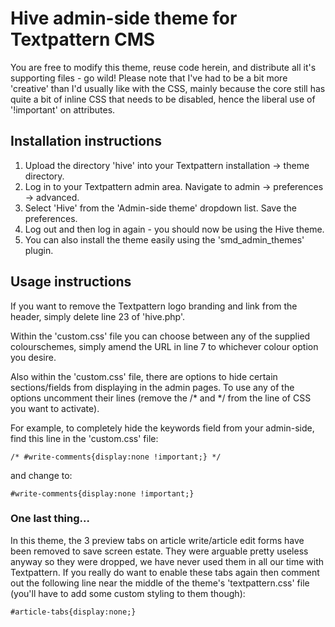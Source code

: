 # Hive admin-side theme for Textpattern CMS

You are free to modify this theme, reuse code herein, and distribute all it's
supporting files - go wild! Please note that I've had to be a bit more 'creative' than
I'd usually like with the CSS, mainly because the core still has quite a bit of inline
CSS that needs to be disabled, hence the liberal use of '!important' on attributes.


## Installation instructions

1. Upload the directory 'hive' into your Textpattern installation -> theme directory.
2. Log in to your Textpattern admin area. Navigate to admin -> preferences -> advanced.
3. Select 'Hive' from the 'Admin-side theme' dropdown list. Save the preferences.
4. Log out and then log in again - you should now be using the Hive theme.
5. You can also install the theme easily using the 'smd_admin_themes' plugin.


## Usage instructions

If you want to remove the Textpattern logo branding and link from the header, simply
delete line 23 of 'hive.php'.

Within the 'custom.css' file you can choose between any of the supplied colourschemes,
simply amend the URL in line 7 to whichever colour option you desire.

Also within the 'custom.css' file, there are options to hide certain sections/fields
from displaying in the admin pages. To use any of the options uncomment their lines
(remove the /* and */ from the line of CSS you want to activate).

For example, to completely hide the keywords field from your admin-side, find this
line in the 'custom.css' file:

    /* #write-comments{display:none !important;} */

and change to:

    #write-comments{display:none !important;}


### One last thing...

In this theme, the 3 preview tabs on article write/article edit forms have been removed
to save screen estate. They were arguable pretty useless anyway so they were dropped,
we have never used them in all our time with Textpattern. If you really do want to
enable these tabs again then comment out the following line near the middle of the
theme's 'textpattern.css' file (you'll have to add some custom styling to them though):

    #article-tabs{display:none;}
